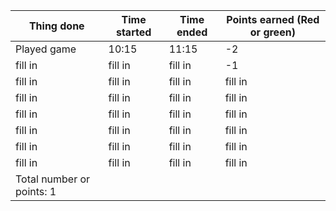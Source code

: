 <html>
 <head>
   <link rel="stylesheet" href="styles.css"/>
 </head
   <body>
<table style="width:100%">
  <thead>
    <tr>
      <th>Thing done</th>
      <th>Time started</th>
      <th>Time ended</th>
      <th>Points earned (Red or green)</th>
    </tr>
  </thead>
  <tbody>
    <tr>
      <td>Played game</td>
      <td>10:15</td>
      <td>11:15</td>
      <td scope="plus-points">-2</td>
    </tr>
    <tr>
      <td>fill in</td>
      <td>fill in</td>
      <td>fill in</td>
      <td scope="minus-points">-1</td>
    </tr>
    <tr>
      <td>fill in</td>
      <td>fill in</td>
      <td>fill in</td>
      <td>fill in</td>
    </tr>
    <tr>
      <td>fill in</td>
      <td>fill in</td>
      <td>fill in</td>
      <td>fill in</td>
    </tr>
    <tr>
      <td>fill in</td>
      <td>fill in</td>
      <td>fill in</td>
      <td>fill in</td>
    </tr>
    <tr>
      <td>fill in</td>
      <td>fill in</td>
      <td>fill in</td>
      <td>fill in</td>
    </tr>
    <tr>
      <td>fill in</td>
      <td>fill in</td>
      <td>fill in</td>
      <td>fill in</td>
    </tr>
    <tr>
      <td>fill in</td>
      <td>fill in</td>
      <td>fill in</td>
      <td>fill in</td>
    </tr>
    <tr>
      <td>Total number or points: 1</td>
    </tr>
  </tbody>
</table>
</body>
</html>

